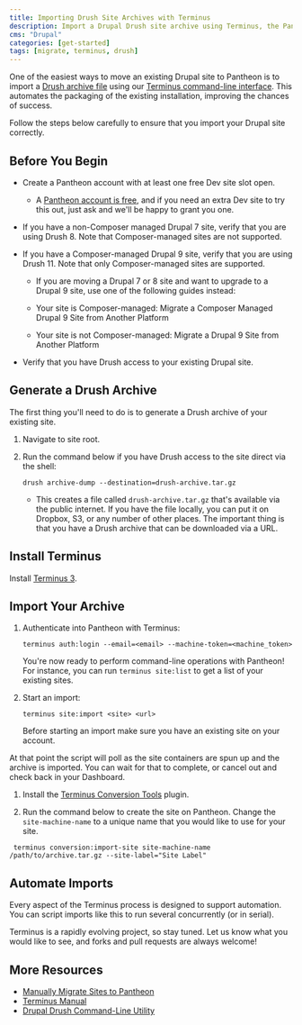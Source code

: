 ```yaml
---
title: Importing Drush Site Archives with Terminus
description: Import a Drupal Drush site archive using Terminus, the Pantheon CLI tool.
cms: "Drupal"
categories: [get-started]
tags: [migrate, terminus, drush]
---
```


One of the easiest ways to move an existing Drupal site to Pantheon is to import a [Drush archive file](https://drushcommands.com/drush-8x/core/archive-dump/) using our [Terminus command-line interface](/terminus). This automates the packaging of the existing installation, improving the chances of success.

Follow the steps below carefully to ensure that you import your Drupal site correctly.

## Before You Begin

- Create a Pantheon account with at least one free Dev site slot open. 

   - A [Pantheon account is free](https://dashboard.pantheon.io/register), and if you need an extra Dev site to try this out, just ask and we'll be happy to grant you one.

- If you have a non-Composer managed Drupal 7 site, verify that you are using Drush 8. Note that Composer-managed sites are not supported.

- If you have a Composer-managed Drupal 9 site, verify that you are using Drush 11. Note that only Composer-managed sites are supported.

   - If you are moving a Drupal 7 or 8 site and want to upgrade to a Drupal 9 site, use one of the following guides instead:

    - Your site is Composer-managed: Migrate a Composer Managed Drupal 9 Site from Another Platform

    - Your site is not Composer-managed: Migrate a Drupal 9 Site from Another Platform

- Verify that you have Drush access to your existing Drupal site.

## Generate a Drush Archive

The first thing you'll need to do is to generate a Drush archive of your existing site. 

1. Navigate to site root.

1. Run the command below if you have Drush access to the site direct via the shell:

   ```bash{promptUser: user}
   drush archive-dump --destination=drush-archive.tar.gz
   ```

   - This creates a file called `drush-archive.tar.gz` that's available via the public internet. If you have the file locally, you can put it on Dropbox, S3, or any number of other places. The important thing is that you have a Drush archive that can be downloaded via a URL.

## Install Terminus

Install [Terminus 3](/terminus/terminus-3-0).

## Import Your Archive

<TabList>

<Tab title="Drupal 7 non-Composer" id="d7" active={true}>

1. Authenticate into Pantheon with Terminus:

   ```bash{promptUser: user}
   terminus auth:login --email=<email> --machine-token=<machine_token>
   ```

   You're now ready to perform command-line operations with Pantheon! For instance, you can run `terminus site:list` to get a list of your existing sites.

1. Start an import:

   ```bash{promptUser: user}
   terminus site:import <site> <url>
   ```

    <Alert title="Note" type="info">
    Before starting an import make sure you have an existing site on your account.
    </Alert>

  At that point the script will poll as the site containers are spun up and the archive is imported. You can wait for that to complete, or cancel out and check back in your Dashboard.


</Tab>

<Tab title="Drupal 9 Composer-managed" id="d9">

1. Install the [Terminus Conversion Tools](https://github.com/pantheon-systems/terminus-conversion-tools-plugin#installation) plugin. 

1. Run the command below to create the site on Pantheon. Change the `site-machine-name` to a unique name that you would like to use for your site.

```bash{promptUser: user}
 terminus conversion:import-site site-machine-name /path/to/archive.tar.gz --site-label="Site Label"
```

</Tab>

</TabList>

## Automate Imports

Every aspect of the Terminus process is designed to support automation. You can script imports like this to run several concurrently (or in serial).

Terminus is a rapidly evolving project, so stay tuned. Let us know what you would like to see, and forks and pull requests are always welcome!

## More Resources

- [Manually Migrate Sites to Pantheon](/migrate-manual)
- [Terminus Manual](/terminus)
- [Drupal Drush Command-Line Utility](/drush)